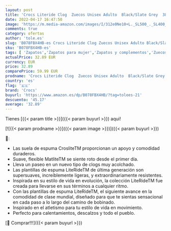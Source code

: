 ```yaml
---
layout: post
title: 'Crocs Literide Clog  Zuecos Unisex Adulto  Black/Slate Grey  38/39 EU'
date: 2022-04-17 16:47:50
image: 'https://m.media-amazon.com/images/I/312e0Ne10+L._SL500_._SL400_.jpg'
comments: true
category: ofertas
author: 'tole.es'
slug: 'B078FBX4HB-es Crocs Literide Clog Zuecos Unisex Adulto Black/Slate Grey...'
sku: 'B078FBX4HB-es'
tags: [ 'Zapatos','Zapatos para mujer','Zapatos y complementos','Zuecos de mujer','Zuecos y mules de mujer','crocs','zuecos','🇪🇸', ]
actualPrice: 32.89 EUR
currency: EUR
price: 32.89
comparePrice: 59.99 EUR
prodname: 'Crocs Literide Clog  Zuecos Unisex Adulto  Black/Slate Grey  38/39 EU'
country: 'es'
flag: '🇪🇸'
brand: 'Crocs'
buyurl: 'https://www.amazon.es/dp/B078FBX4HB/?tag=tolees-21'
descuento: '45.17'
average: '32.89'
---
```


Tienes [{{< param title >}}]({{< param buyurl >}}) aqui!

[![{{< param prodname >}}]({{< param image >}})]({{< param buyurl >}})

🔎:

- Las suela de espuma CrosliteTM proporcionan un apoyo y comodidad duraderos.
- Suave, flexible MatliteTM se siente roto desde el primer día.
- Lleva un paseo en un nuevo tipo de clogs muy acolchado.
- Las plantillas de espuma LiteRideTM de última generación son supersuaves, increíblemente ligeras, y extraordinariamente resistentes.
- Inspirada en su estilo de vida en evolución, la colección LiteRideTM fue creada para llevarse en sus términos a cualquier ritmo.
- Con las plantillas de espuma LiteRideTM, el siguiente avance en la comodidad de clase mundial, diseñado para que te sientas sensacional en cada paso a lo largo del camino de bobinado.
- Inspirado en el atletismo para tu estilo de vida en movimiento.
- Perfecto para calentamientos, descalzos y todo el pueblo.

[🛒 Comprar!!!]({{< param buyurl >}})
